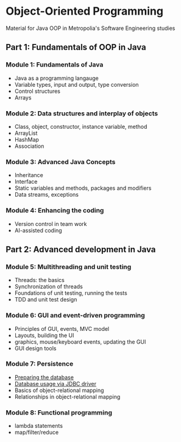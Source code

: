 # Object-Oriented Programming
Material for Java OOP in Metropolia's Software Engineering studies

## Part 1: Fundamentals of OOP in Java

### Module 1: Fundamentals of Java
- Java as a programming langauge
- Variable types, input and output, type conversion
- Control structures
- Arrays

### Module 2: Data structures and interplay of objects
- Class, object, constructor, instance variable, method
- ArrayList
- HashMap
- Association

### Module 3: Advanced Java Concepts
- Inheritance
- Interface
- Static variables and methods, packages and modifiers
- Data streams, exceptions

### Module 4: Enhancing the coding
- Version control in team work
- AI-assisted coding


## Part 2: Advanced development in Java

### Module 5: Multithreading and unit testing
- Threads: the basics
- Synchronization of threads
- Foundations of unit testing, running the tests
- TDD and unit test design

### Module 6: GUI and event-driven programming
- Principles of GUI, events, MVC model
- Layouts, building the UI
- graphics, mouse/keyboard events, updating the GUI
- GUI design tools 

### Module 7: Persistence
- [Preparing the database](7.1_Preparing_the_database.md)
- [Database usage via JDBC driver](7.2_Database_usage_via_JDBC_driver.md)
- Basics of object-relational mapping
- Relationships in object-relational mapping 

### Module 8: Functional programming
- lambda statements
- map/filter/reduce
